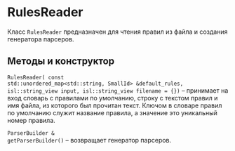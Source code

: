 # RulesReader

Класс `RulesReader` предназначен для чтения правил из файла и создания генератора парсеров.

## Методы и конструктор
<code class="language-C++">RulesReader(
const std::unordered_map<std::string, SmallId> &default_rules,
isl::string_view input, isl::string_view filename = {})</code> – принимает на вход словарь с правилами по умолчанию, строку с текстом правил и имя файла, из которого был прочитан текст. Ключом в словаре правил по умолчанию служит название правила, а значение это уникальный номер правила.

<code class="language-C++">ParserBuilder & getParserBuilder()</code> – возвращает генератор парсеров.
